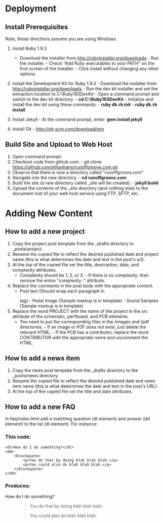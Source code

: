 # Deployment
## Install Prerequisites

Note, these directions assume you are using Windows.

1. Install Ruby 1.9.3
    - Download the installer from http://rubyinstaller.org/downloads
                - Run the installer.
                - Check "Add Ruby executables to your PATH" on the first screen of the installer.
                - Click install without changing any other options.
2. Install the Development Kit for Ruby 1.9.3
               - Download the installer from http://rubyinstaller.org/downloads
                - Run the dev kit installer and set the extraction location to C:\Ruby193DevKit
                - Open a command prompt and switch to the dev kit directory.
                                - __cd C:\Ruby193DevKit__
                - Initialize and install the dev kit using these commands:
                                - __ruby dk.rb init__
                                - __ruby dk.rb install__
3. Install Jekyll
                - At the command prompt, enter: __gem install jekyll__

4. Install Git
                - http://git-scm.com/download/win

## Build Site and Upload to Web Host

1. Open command prompt.
2. Checkout code from github.com:
                - git clone https://github.com/ethanhann/runoffgroove.com.git
3. Observe that there is now a directory called "runoffgroove.com"
4. Navigate into the new directory.
                - __cd runoffgroove.com__
5. Build the site (a new directory called _site will be created).
                - __jekyll build__
6. Upload the contents of the _site directory (and nothing else) to the document root of your web host service using FTP, SFTP, etc.

# Adding New Content
## How to add a new project

1. Copy the project post template from the _drafts directory to _posts/project.
2. Rename the copied file to reflect the desired published date and project name (this is what determines the date and text in the post's url).
3. At the top of the copied file set the title, description, date, and complexity attributes.
    - Complexity should be 1, 2, or 3.
                - If there is no complexity, then remove the entire "complexity: " attribute.
4. Replace the comments in the post body with the appropriate content.
    - Post text (Should wrap each paragraph in <p></p> tag)
                - Pedal Image (Sample markup is in template)
                - Sound Samples (Sample markup is in template)
5. Replace the word PROJECT with the name of the project in the src attribute of the schematic, perfboard, and PCB elements.
    - You need to put the corresponding files in the /images and /pdf directories.
                - If an image or PDF does not exist, just delete the relevant HTML.
                - If the PCB has a contributor, replace the word CONTRIBUTOR with the appropriate name and uncomment the HTML.

## How to add a news item
1. Copy the news post template from the _drafts directory to the _posts/news directory.
2. Rename the copied file to reflect the desired published date and news item name (this is what determines the date and text in the post's URL).
3. At the top of the copied file set the title and date attributes.

## How to add a new FAQ
In faq/index.html add a matching question (dt element) and answer (dd element) to the list (dl element). For instance:
### This code:
```
<dt>How do I do something?</dt>
<dd>
    <blockquote>
        <p>You do that by doing blah blah blah.</p>
        <p>You could also do blah blah blah.</p>
    </blockquote>
</dd>
```
### Produces:
<dt>How do I do something?</dt>
<dd>
    <blockquote>
        <p>You do that by doing blah blah blah.</p>
        <p>You could also do blah blah blah.</p>
    </blockquote>
</dd>
